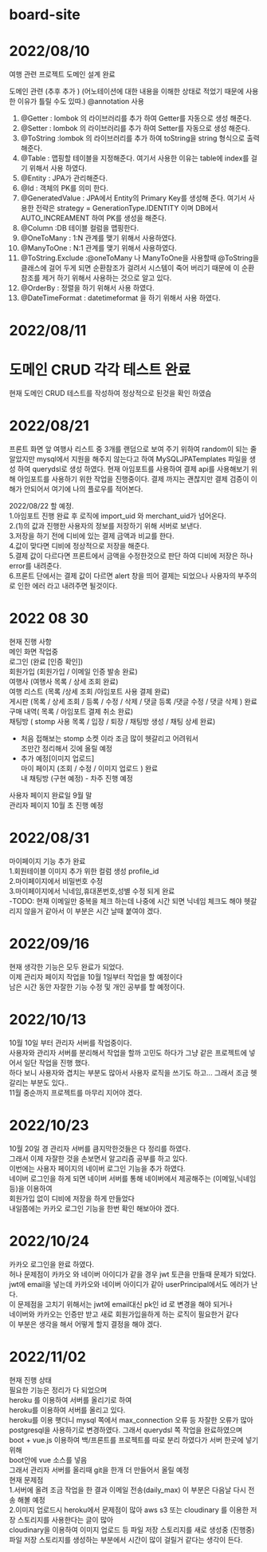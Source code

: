 # board-site
# 2022/08/10
여행 관련 프로젝트 도메인 설계 완료

도메인 관련 (추후 추가 ) (어노테이션에 대한 내용을 이해한 상태로 적었기 때문에 사용한 이유가 틀릴 수도 있따.)
@annotation 사용 

1. @Getter : lombok 의 라이브러리를 추가 하여 Getter를 자동으로 생성 해준다.
2. @Setter : lombok 의 라이브러리를 추가 하여 Setter를 자동으로 생성 해준다.
3. @ToString :lombok 의 라이브러리를 추가 하여 toString을 string 형식으로 출력 해준다.
4. @Table : 맵핑할 테이블을 지정해준다. 
   여기서 사용한 이유는 table에 index를 걸기 위해서 사용 하였다.
5. @Entity : JPA가 관리해준다. 
6. @Id : 객체의 PK를 의미 한다.
7. @GeneratedValue : JPA에서 Entity의 Primary Key를 생성해 준다.
  여기서 사용한 전략은 strategy = GenerationType.IDENTITY 이며 DB에서 AUTO_INCREAMENT 하여 PK를 생성을 해준다.
8. @Column :DB 테이블 컬럼을 맵핑한다.
9. @OneToMany : 1:N 관계를 맺기 위해서 사용하였다.
10. @ManyToOne : N:1 관계를 맺기 위해서 사용하였다.
11. @ToString.Exclude :@oneToMany 나 ManyToOne을 사용할때 @ToString을 클래스에 걸어 두게 되면 순환참조가 걸려서 시스템이 죽어 버리기 때문에 이 순환 참조를 제거 하기 위해서 사용하는 것으로 알고 있다.
12. @OrderBy : 정렬을 하기 위해서 사용 하였다.
13. @DateTimeFormat : datetimeformat 을 하기 위해서 사용 하였다.

# 2022/08/11
# 도메인 CRUD 각각 테스트 완료
현재 도메인 CRUD 테스트를 작성하여 정상적으로 된것을 확인 하였슴

# 2022/08/21
프론트 화면 앞 여행사 리스트 중 3개를 랜덤으로 보여 주기 위하여 
random이 되는 줄 알았지만 mysql에서 지원을 해주지 않는다고 하여
MySQLJPATemplates 파일을 생성 하여 querydsl로 생성 하였다.
현재 아임포트를 사용하여 결제 api를 사용해보기 위해 아임포트를 사용하기 위한 작업을 진행중이다.
결제 까지는 괜찮지만 결제 검증이 이해가 안되어서 여기에 나의 플로우를 적어본다.

2022/08/22 할 예정.<br>
1.아임포트 진행 완료 후 로직에 import_uid 와 merchant_uid가 넘어온다.<br>
2.(1)의 값과 진행한 사용자의 정보를 저장하기 위해 서버로 보낸다.<br>
3.저장을 하기 전에 디비에 있는 결제 금액과 비교를 한다.<br>
4.값이 맞다면 디비에 정상적으로 저장을 해준다.<br>
5.결제 값이 다르다면 프론트에서 금액을 수정한것으로 판단 하여 디비에 저장은 하나 error를 내려준다.<br>
6.프론트 단에서는 결제 값이 다르면 alert 창을 띄어 결제는 되었으나 사용자의 부주의로 인한 에러 라고 내려주면 될것이다.<br>


# 2022 08 30
현재 진행 사항<br/>
메인 화면 작업중<br/>
로그인 (완료 [인증 확인])<br/>
회원가입 (회원가입 / 이메일 인증 발송 완료)<br/>
여행사 (여행사 목록 / 상세 조회 완료)<br/>
여행 리스트 (목록 /상세 조회 /아임포트 사용 결제 완료)<br/>
게시판 (목록 / 상세 조회 / 등록 / 수정 / 삭제 / 댓글 등록 /댓글 수정 / 댓글 삭제 ) 완료<br/>
구매 내역( 목록 / 아임포트 결제 취소 완료)<br/>
채팅방 ( stomp 사용 목록 / 입장 / 퇴장 / 채팅방 생성 / 채팅 상세 완료) <br/>
* 처음 접해보는 stomp 소켓 이라 조금 많이 헷갈리고 어려워서 <br/>
  조만간 정리해서 깃에 올릴 예정<br/>
* 추가 예정[이미지 업로드] <br/>
마이 페이지 (조회 / 수정 / 이미지 업로드 ) 완료<br>
내 채팅방 (구현 예정) - 차주 진행 예정<br/>

사용자 페이지 완료일 9월 말<br/>
관리자 페이지 10월 초 진행 예정<br/>

# 2022/08/31
마이페이지 기능 추가 완료<br>
1.회원테이블 이미지 추가 위한 컬럼 생성 profile_id<br>
2.마이페이지에서 비밀번호 수정<br>
3.마이페이지에서 닉네임,휴대폰번호,성별 수정 되게 완료<br>
-TODO: 현재 이메일만 중복을 체크 하는데 나중에 시간 되면 닉네임 체크도 해야 헷갈리지 않을거 같아서 이 부분은 시간 날때 붙여야 겠다.<br>

# 2022/09/16
현재 생각한 기능은 모두 완료가 되었다.<br>
이제 관리자 페이지 작업을 10월 1일부터 작업을 할 예정이다<br>
남은 시간 동안 자잘한 기능 수정 및 개인 공부를 할 예정이다.

# 2022/10/13
10월 10일 부터 관리자 서버를 작업중이다. <br>
사용자와 관리자 서버를 분리해서 작업을 할까 고민도 하다가 그냥 같은 프로젝트에 넣어서 일단 작업을 진행 했다.<br>
하다 보니 사용자와 겹치는 부분도 많아서 사용자 로직을 쓰기도 하고... 그래서 조금 헷갈리는 부분도 있다..<br>
11월 중순까지 프로젝트를 마무리 지어야 겠다.

# 2022/10/23
10월 20일 경 관리자 서버를 큼지막한것들은 다 정리를 하였다. <br>
그래서 이제 자잘한 것을 손보면서 알고리즘 공부를 하고 있다.<br>
이번에는 사용자 페이지의 네이버 로그인 기능을 추가 하였다.<br>
네이버 로그인을 하게 되면 네이버 서버를 통해 네이버에서 제공해주는 (이메일,닉네임 등)을 이용하여 <br>
회원가입 없이 디비에 저장을 하게 만들었다<br>
내일쯤에는 카카오 로그인 기능을 한번 확인 해보아야 겠다.<br>

# 2022/10/24
카카오 로그인을 완료 하였다. <br>
허나 문제점이 카카오 와 네이버 아이디가 같을 경우 jwt 토큰을 만들때 문제가 되었다. <br>
jwt에 email을 넣는데 카카오와 네이버 아이디가 같아 userPrincipal에서도 에러가 난다.<br>
이 문제점을 고치기 위해서는 jwt에 email대신 pk인 id 로 변경을 해야 되거나<br>
네이버와 카카오는 인증만 받고 새로 회원가입을하게 하는 로직이 필요한거 같다 <br>
이 부분은 생각을 해서 어떻게 할지 결정을 해야 겠다. <br>

# 2022/11/02
현재 진행 상태 <br>
필요한 기능은 정리가 다 되었으며 <br>
heroku 를 이용하여 서버를 올리기로 하여<br>
heroku를 이용하여 서버를 올리고 있다.<br>
heroku를 이용 햇더니 mysql 쪽에서  max_connection 오류 등 자잘한 오류가 많아
postgresql을 사용하기로 변경하였다. 그래서 querydsl 쪽 작업을 완료하였으며<br>
boot + vue.js 이용하여 백/프론트를 프로젝트를 따로 분리 하였다가 서버 한곳에 넣기 위해<br>
boot안에 vue 소스를 넣음<br>
그래서 관리자 서버를 올리때 git을 한개 더 만들어서 올릴 예정<br>
현재 문제점<br>
1.서버에 올려 조금 작업을 한 결과 이메일 전송(daily_max) 이 부분은 다음날 다시 전송 해볼 예정<br>
2.이미지 업로드시 heroku에서 문제점이 많아 aws s3 또는 cloudinary 를 이용한 저장 스토리지를 사용한다는 글이 많아 <br>
cloudinary을 이용하여 이미지 업로드 등 파일 저장 스토리지를 새로 생성중 (진행중)<br>
파일 저장 스토리지를 생성하는 부분에서 시간이 많이 걸릴거 같다는 생각이 든다.<br>




